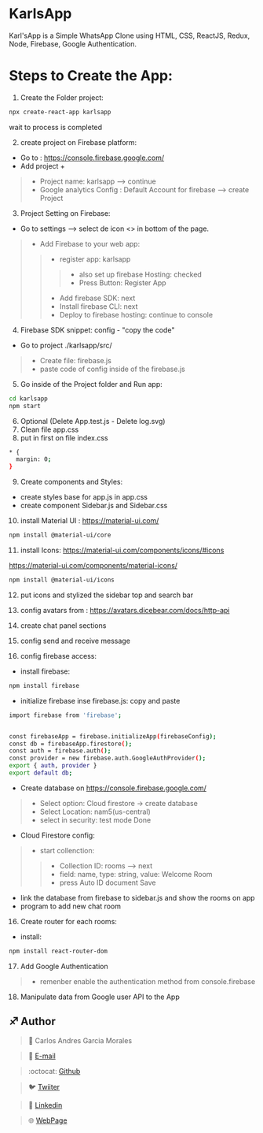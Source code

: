# KarlsApp
Karl'sApp is a Simple WhatsApp Clone using HTML, CSS, ReactJS, Redux, Node, Firebase, Google Authentication.

# Steps to Create the App:

1. Create the Folder project:
```sh
npx create-react-app karlsapp
```
wait to process is completed

2. create project on Firebase platform:
- Go to : https://console.firebase.google.com/
- Add project +
> - Project name: karlsapp --> continue
> - Google analytics Config : Default Account for firebase --> create Project

3. Project Setting on Firebase:
- Go to settings --> select de icon <> in bottom of the page.
> - Add Firebase to your web app:
> > - register app: karlsapp
> > > - also set up firebase Hosting: checked
> > > - Press Button: Register App
> > - Add firebase SDK: next
> > - Install firebase CLI: next
> > - Deploy to firebase hosting: continue to console

4. Firebase SDK snippet: config - "copy the code"
- Go to project ./karlsapp/src/
> - Create file: firebase.js
> - paste code of config inside of the firebase.js


5. Go inside of the Project folder and Run app:
```sh
cd karlsapp
npm start
```
6. Optional (Delete App.test.js - Delete log.svg)
7. Clean file app.css
8. put in first on file index.css
```sh
* {
  margin: 0;
}
```
9. Create components and Styles:
- create styles base for app.js in app.css
- create component Sidebar.js and Sidebar.css

10. install Material UI : https://material-ui.com/
```sh
npm install @material-ui/core
```

11. install Icons: https://material-ui.com/components/icons/#icons

https://material-ui.com/components/material-icons/

```sh
npm install @material-ui/icons
```

12. put icons and stylized the sidebar top and search bar

13. config avatars from : https://avatars.dicebear.com/docs/http-api

14. create chat panel sections

15. config send and receive message

15. config firebase access:
- install firebase:
```sh
npm install firebase
```
- initialize firebase inse firebase.js: copy and paste

```sh
import firebase from 'firebase';


const firebaseApp = firebase.initializeApp(firebaseConfig);
const db = firebaseApp.firestore();
const auth = firebase.auth();
const provider = new firebase.auth.GoogleAuthProvider();
export { auth, provider }
export default db;
```

- Create database on https://console.firebase.google.com/
> - Select option: Cloud firestore -> create database
> - Select Location: nam5(us-central)
> - select in security: test mode
Done

- Cloud Firestore config:
> - start collenction:
> > - Collection ID: rooms --> next
> > - field: name, type: string, value: Welcome Room
> > - press Auto ID document
Save

- link the database from firebase to sidebar.js and show the rooms on app
- program to add new chat room

16. Create router for each rooms:
- install:
```sh
npm install react-router-dom
```

17. Add Google Authentication
> - remenber enable the authentication method from console.firebase

18. Manipulate data from Google user API to the App


## :sagittarius: Author

> :man: Carlos Andres Garcia Morales

> :e-mail: [E-mail](agzsoftsi@gmail.com)

> :octocat: [Github](https://github.com/agzsoftsi)

> :bird: [Twiiter](https://twitter.com/karlgarmor)

> :blue_book: [Linkedin](https://twitter.com/karlgarmor)

> :globe_with_meridians: [WebPage](https://www.agzsoftsi.tech/)
